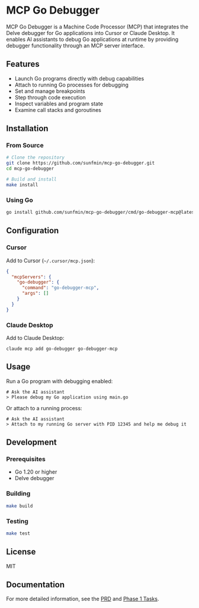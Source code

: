 # MCP Go Debugger

MCP Go Debugger is a Machine Code Processor (MCP) that integrates the Delve debugger for Go applications into Cursor or Claude Desktop. It enables AI assistants to debug Go applications at runtime by providing debugger functionality through an MCP server interface.

## Features

- Launch Go programs directly with debug capabilities
- Attach to running Go processes for debugging
- Set and manage breakpoints
- Step through code execution
- Inspect variables and program state
- Examine call stacks and goroutines

## Installation

### From Source

```bash
# Clone the repository
git clone https://github.com/sunfmin/mcp-go-debugger.git
cd mcp-go-debugger

# Build and install
make install
```

### Using Go

```bash
go install github.com/sunfmin/mcp-go-debugger/cmd/go-debugger-mcp@latest
```

## Configuration

### Cursor

Add to Cursor (`~/.cursor/mcp.json`):

```json
{
  "mcpServers": {
    "go-debugger": {
      "command": "go-debugger-mcp",
      "args": []
    }
  }
}
```

### Claude Desktop

Add to Claude Desktop:

```
claude mcp add go-debugger go-debugger-mcp
```

## Usage

Run a Go program with debugging enabled:

```
# Ask the AI assistant
> Please debug my Go application using main.go
```

Or attach to a running process:

```
# Ask the AI assistant
> Attach to my running Go server with PID 12345 and help me debug it
```

## Development

### Prerequisites

- Go 1.20 or higher
- Delve debugger

### Building

```bash
make build
```

### Testing

```bash
make test
```

## License

MIT

## Documentation

For more detailed information, see the [PRD](PRD.md) and [Phase 1 Tasks](Phase1-Tasks.md). 